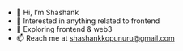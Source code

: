- 👋 Hi, I’m Shashank
- 👀 Interested in anything related to frontend
- 🌱 Exploring frontend & web3
- 📫 Reach me at shashankkopunuru@gmail.com

<!---
shashank298/shashank298 is a ✨ special ✨ repository because its `README.md` (this file) appears on your GitHub profile.
You can click the Preview link to take a look at your changes.
--->

